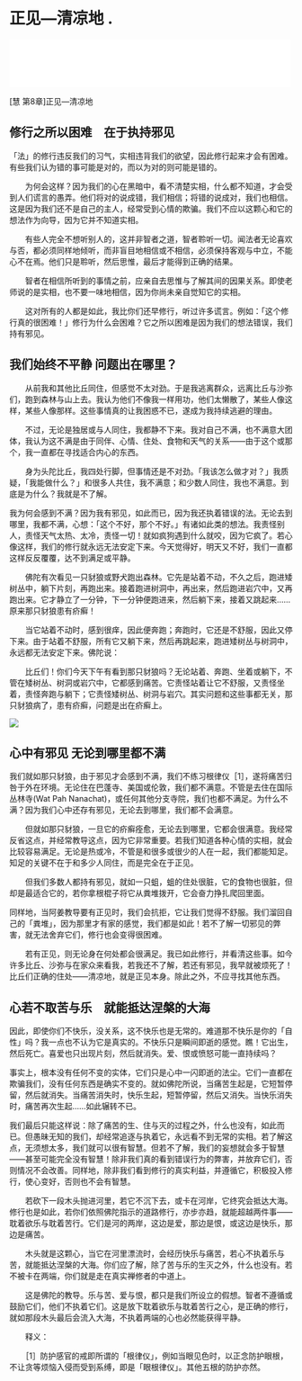# 正见—清凉地 .

<iframe frameborder="0" marginwidth="0" marginheight="0" width=500 height=86 src="./mp3/54-0.mp3"></iframe>

[慧 第8章]正见—清凉地

## 修行之所以困难　在于执持邪见

 

「法」的修行违反我们的习气，实相违背我们的欲望，因此修行起来才会有困难。有些我们认为错的事可能是对的，而以为对的则可能是错的。

　　为何会这样？因为我们的心在黑暗中，看不清楚实相，什么都不知道，才会受到人们谎言的愚弄。他们将对的说成错，我们相信；将错的说成对，我们也相信。这是因为我们还不是自己的主人，经常受到心情的欺骗。我们不应以这颗心和它的想法作为向导，因为它并不知道实相。

　　有些人完全不想听别人的，这并非智者之道，智者聆听一切。闻法者无论喜欢与否，都必须同样地倾听，而非盲目地相信或不相信，必须保持客观与中立，不能心不在焉。他们只是聆听，然后思惟，最后才能得到正确的结果。

　　智者在相信所听到的事情之前，应亲自去思惟与了解其间的因果关系。即使老师说的是实相，也不要一味地相信，因为你尚未亲自觉知它的实相。

　　这对所有的人都是如此，我比你们还早修行，听过许多谎言。例如：「这个修行真的很困难！」修行为什么会困难？它之所以困难是因为我们的想法错误，我们持有邪见。

 

## 我们始终不平静 问题出在哪里？

 

　　从前我和其他比丘同住，但感觉不太对劲。于是我逃离群众，远离比丘与沙弥们，跑到森林与山上去。我认为他们不像我一样用功，他们太懒散了，某些人像这样，某些人像那样。这些事情真的让我困惑不已，遂成为我持续逃避的理由。

　　不过，无论是独居或与人同住，我都静不下来。我对自己不满，也不满意大团体，我认为这不满是由于同伴、心情、住处、食物和天气的关系——由于这个或那个，我一直都在寻找适合内心的东西。

　　身为头陀比丘，我四处行脚，但事情还是不对劲。「我该怎么做才对？」我质疑，「我能做什么？」和很多人共住，我不满意；和少数人同住，我也不满意。到底是为什么？我就是不了解。

我为何会感到不满？因为我有邪见，如此而已，因为我还执着错误的法。无论去到哪里，我都不满，心想：「这个不好，那个不好。」有诸如此类的想法。我责怪别人，责怪天气太热、太冷，责怪一切！就如疯狗遇到什么就咬，因为它疯了。若心像这样，我们的修行就永远无法安定下来。今天觉得好，明天又不好，我们一直都这样反反覆覆，达不到满足或平静。

　　佛陀有次看见一只豺狼或野犬跑出森林。它先是站着不动，不久之后，跑进矮树丛中，躺下片刻，再跑出来。接着跑进树洞中，再出来，然后跑进岩穴中，又再跑出来。它才静立了一分钟，下一分钟便跑进来，然后躺下来，接着又跳起来……原来那只豺狼患有疥癣！

　　当它站着不动时，感到很痒，因此便奔跑；奔跑时，它还是不舒服，因此又停下来。由于站着不舒服，所有它又躺下来，然后再跳起来，跑进矮树丛与树洞中，永远都无法安定下来。佛陀说：

　　比丘们！你们今天下午有看到那只豺狼吗？无论站着、奔跑、坐着或躺下，不管在矮树丛、树洞或岩穴中，它都感到痛苦。它责怪站着让它不舒服，又责怪坐着，责怪奔跑与躺下；它责怪矮树丛、树洞与岩穴。其实问题和这些事都无关，那只豺狼病了，患有疥癣，问题是出在疥癣上。

![](./img/54-0.webp)

 

## 心中有邪见 无论到哪里都不满

 

我们就如那只豺狼，由于邪见才会感到不满，我们不练习根律仪［1］，遂将痛苦归咎于外在环境。无论住在巴蓬寺、美国或伦敦，我们都不满意。不管是去住在国际丛林寺(Wat Pah Nanachat)，或任何其他分支寺院，我们也都不满足。为什么不满？因为我们心中还存有邪见，无论去到哪里，我们都不会满意。

　　但就如那只豺狼，一旦它的疥癣痊愈，无论去到哪里，它都会很满意。我经常反省这点，并经常教导这点，因为它非常重要。若我们知道各种心情的实相，就会比较容易满足。无论是热或冷，不管是和很多或很少的人在一起，我们都能知足。知足的关键不在于和多少人同住，而是完全在于正见。

　　但我们多数人都持有邪见，就如一只蛆，蛆的住处很脏，它的食物也很脏，但却是最适合它的，若你拿根棍子将它从粪堆拨开，它会奋力挣扎爬回里面。

同样地，当阿姜教导要有正见时，我们会抗拒，它让我们觉得不舒服。我们溜回自己的「粪堆」，因为那里才有家的感觉，我们都是如此！若不了解一切邪见的弊害，就无法舍弃它们，修行也会变得很困难。

　　若有正见，则无论身在何处都会很满足。我已如此修行，并看清这些事。如今许多比丘、沙弥与在家众来看我，若我还不了解，若还有邪见，我早就被烦死了！比丘们正确的住处——清凉地，就是正见本身。除此之外，不应寻找其他东西。

 

## 心若不取苦与乐　就能抵达涅槃的大海

 

因此，即使你们不快乐，没关系，这不快乐也是无常的。难道那不快乐是你的「自性」吗？我一点也不认为它是真实的。不快乐只是瞬间即逝的感觉。瞧！它出生，然后死亡。喜爱也只出现片刻，然后就消失。爱、恨或愤怒可能一直持续吗？

事实上，根本没有任何不变的实体，它们只是心中一闪即逝的法尘。它们一直都在欺骗我们，没有任何东西是确实不变的。就如佛陀所说，当痛苦生起是，它短暂停留，然后就消失。当痛苦消失时，快乐生起，短暂停留，然后又消失。当快乐消失时，痛苦再次生起……如此辗转不已。

我们最后只能这样说：除了痛苦的生、住与灭的过程之外，什么也没有，如此而已。但愚昧无知的我们，却经常追逐与执着它，永远看不到无常的实相。若了解这点，无须想太多，我们就可以很有智慧。但若不了解，我们的妄想就会多于智慧——甚至可能完全没有智慧！除非我们真的看到错误行为的弊害，并放弃它们，否则情况不会改善。同样地，除非我们看到修行的真实利益，并遵循它，积极投入修行，使心变好，否则也不会有智慧。

　　若砍下一段木头抛进河里，若它不沉下去，或卡在河岸，它终究会抵达大海。修行也是如此，若你们依照佛陀指示的道路修行，亦步亦趋，就能超越两件事——耽着欲乐与耽着苦行。它们是河的两岸，这边是爱，那边是恨，或这边是快乐，那边是痛苦。

　　木头就是这颗心，当它在河里漂流时，会经历快乐与痛苦，若心不执着乐与苦，就能抵达涅槃的大海。你们应了解，除了苦与乐的生灭之外，什么也没有。若不被卡在两端，你们就是走在真实禅修者的中道上。

　　这是佛陀的教导。乐与苦、爱与恨，都只是我们所设立的假想。智者不遵循或鼓励它们，他们不执着它们。这是放下耽着欲乐与耽着苦行之心，是正确的修行，就如那段木头最后会流入大海，不执着两端的心也必然能获得平静。

 

　　释义：

　　［1］防护感官的戒即所谓的「根律仪」，例如当眼见色时，以正念防护眼根，不让贪等烦恼入侵而受到系缚，即是「眼根律仪」。其他五根的防护亦然。

 
